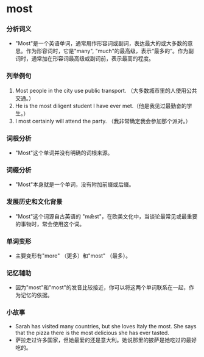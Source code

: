 # most

### 分析词义

  

*   "Most"是一个英语单词，通常用作形容词或副词，表达最大的或大多数的意思。作为形容词时，它是"many", "much"的最高级，表示“最多的”。作为副词时，通常加在形容词最高级或副词前，表示最高的程度。

  

### 列举例句

  

1.  Most people in the city use public transport. （大多数城市里的人使用公共交通。）
2.  He is the most diligent student I have ever met.（他是我见过最勤奋的学生。）
3.  I most certainly will attend the party. （我非常确定我会参加那个派对。）

  

### 词根分析

  

*   "Most"这个单词并没有明确的词根来源。

  

### 词缀分析

  

*   "Most"本身就是一个单词，没有附加前缀或后缀。

  

### 发展历史和文化背景

  

*   "Most"这个词源自古英语的 "mǣst"，在欧美文化中，当谈论最常见或最重要的事物时，常会使用这个词。

  

### 单词变形

  

*   主要变形有"more" （更多）和"most" （最多）。

  

### 记忆辅助

  

*   因为"most"和"most"的发音比较接近，你可以将这两个单词联系在一起，作为记忆的依据。

  

### 小故事

  

*   Sarah has visited many countries, but she loves Italy the most. She says that the pizza there is the most delicious she has ever tasted.
*   萨拉走过许多国家，但她最爱的还是意大利。她说那里的披萨是她吃过的最好吃的。
